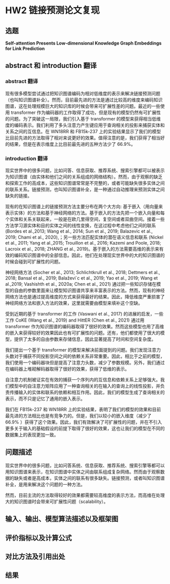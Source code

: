 # HW2 链接预测论文复现

## 选题

**Self-attention Presents Low-dimensional Knowledge Graph Embeddings for Link Prediction**

## abstract 和 introduction 翻译

### abstract 翻译

现有很多模型尝试通过把知识图谱编码为相对低维度的表示来解决链接预测问题（也叫知识图谱补全）。然而，目前最先进的方法是通过比较高的维度来编码知识图谱，这在处理规模巨大的知识库的时候会带来可扩展性差的问题。最近的一些使用 transformer 作为编码器的工作取得了成功，但是现有的模型仍然有可扩展性的问题。为了突破这一局限，我们引入基于 transformer 的模型来获得相当低维度的编码表示。我们利用了多头注意力产生键应用于查询相关的投影来捕获实体和关系之间的互信息。在 WN18RR 和 FB15k-237 上的实验结果显示了我们的模型比目前先进的方法取得了相对来说更好的效果。值得注意的是，我们获得了相当好的结果，但是在表示维度上比目前最先进的五种方法少了 66.9%。

### introduction 翻译

现实世界中的很多问题，比如问答、信息获取、推荐系统、搜索引擎都可以被表示为知识图谱（由实体和他们之间的关系组成的网络结构）。然而，由于观察的缺乏和探索工作的高成本，这些知识图谱常常是不完整的，或者可能缺失很多实体之间的联系关系。链接预测，也叫知识图谱补全，是一种通过自动推理来预测实体之间缺失的链接。

现有的在知识图谱上的链接预测方法主要分布在两个大方向: 基于嵌入（用向量来表示实体）的方法和基于神经网络的方法。基于嵌入的方法先把一个嵌入向量和每个实体和关系关联起来，一般是在欧几里得空间，复空间或者双曲空间。接着一些方法学习源实体和目的实体之间的线性变换，在这过程中考虑他们之间的联系 (Bordes et al.,2013; Wang et al., 2014; Sun et al., 2019; Balazevic et al., 2019; Chami et al., 2020),；另一些方法匹配实体的潜在语义信息和联系 (Nickel et al., 2011; Yang et al.,2015; Trouillon et al., 2016; Kazemi and Poole, 2018; Lacroix et al., 2018; ZHANG et al., 2019)。基于嵌入的方法需要高维的表示来有效的编码知识图谱中的全部信息。因此，他们在处理现实世界中的大的知识图谱的时候会碰到可扩展性的问题。

神经网络方法  (Socher et al., 2013; Schlichtkrull et al., 2018;
Dettmers et al., 2018; Bansal et al., 2019; Balaževi´c et al., 2019; Yao et al., 2019; Wang et al.,2019; Vashishth et al., 2020a; Chen et al., 2021) 通过把一些知识存储在模型的自由的参数里面来让模型知识图谱共享来丰富表示的方法。然而，现有的神经网络方法也是通过提高维度的方式来获得最好的结果。因此，降低维度严重损害了神经网络方法和嵌入方法的效果，这里就需要由模型来填补这个空缺。

受到近期的基于 transformer 的工作 (Vaswani et al., 2017) 的进展的启发，一些工作 CoKE (Wang et al., 2019) and HittER (Chen et al., 2021) 通过用 transformer 作为知识图谱的编码器取得了很好的效果。然而这些模型也用了高维的嵌入来获得较好的效果因此也有可扩展性的问题。还有，他们都使用了很大的模型，提供了太多的自由参数来存储信息，因此显著提高了时间和空间复杂度。

我们提出一个基于 transformer 的模型来解决前面提到的问题。我们发现注意力头数对于捕获不同投影空间之间的依赖关系非常重要。因此，相比于之前的模型，我们使用一个编码器块但是提高了注意力头数，减少了参数规模。另外，我们通过在编码器上堆砌解码器取得了很好的效果，获得了低维的表示。

自注意力机制被证实在有效的捕获一个序列内的互信息和依赖关系上足够强大。我们模型中的自注意力矩阵应用了一种查询相关的在输入的查询上的线性投影，并负责传播输入的实体和联系的依赖和相互作用。因此，我们的模型生成了查询相关的表示，而不只是记忆了通用的嵌入表示。

我们在 FB15k-237 和 WN18RR 上的实验结果，表明了我们的模型的效果和目前最先进的方法相比也是有竞争力的。但是，我们以较小的嵌入维度（减少了 66.9% ）获得了这个效果。因此，我们有效解决了可扩展性的问题，并在不引入更多关于输入的基础假设的前提下取得了很好的效果，这也让我们的模型在不同的数据集上的表现更加一致。


## 问题描述

现实世界中的很多问题，比如问答系统、信息获取、推荐系统、搜索引擎等都可以用知识图谱来表示，在知识图谱中实体之间由联系组成复杂网络。然而由于观察数据的缺失或者是高成本，实体之间的联系有很多缺失。链接预测，或者叫知识图谱补全，是用来解决这个问题的一种方法。

然而，目前主流的方法取得较好的效果都需要较高维度的表示方法，而高维在处理大的知识图谱时会带来可扩展性问题（scalability）。

## 输入、输出、模型算法描述以及框架图

## 评价指标以及计算公式

## 对比方法及引用出处

## 结果

